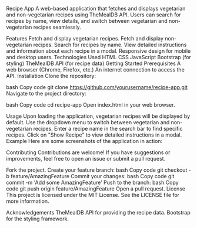 Recipe App
A web-based application that fetches and displays vegetarian and non-vegetarian recipes using TheMealDB API. Users can search for recipes by name, view details, and switch between vegetarian and non-vegetarian recipes seamlessly.

Features
Fetch and display vegetarian recipes.
Fetch and display non-vegetarian recipes.
Search for recipes by name.
View detailed instructions and information about each recipe in a modal.
Responsive design for mobile and desktop users.
Technologies Used
HTML
CSS
JavaScript
Bootstrap (for styling)
TheMealDB API (for recipe data)
Getting Started
Prerequisites
A web browser (Chrome, Firefox, etc.)
An internet connection to access the API.
Installation
Clone the repository:

bash
Copy code
git clone https://github.com/yourusername/recipe-app.git
Navigate to the project directory:

bash
Copy code
cd recipe-app
Open index.html in your web browser.

Usage
Upon loading the application, vegetarian recipes will be displayed by default.
Use the dropdown menu to switch between vegetarian and non-vegetarian recipes.
Enter a recipe name in the search bar to find specific recipes.
Click on "Show Recipe" to view detailed instructions in a modal.
Example
Here are some screenshots of the application in action:


Contributing
Contributions are welcome! If you have suggestions or improvements, feel free to open an issue or submit a pull request.

Fork the project.
Create your feature branch:
bash
Copy code
git checkout -b feature/AmazingFeature
Commit your changes:
bash
Copy code
git commit -m 'Add some AmazingFeature'
Push to the branch:
bash
Copy code
git push origin feature/AmazingFeature
Open a pull request.
License
This project is licensed under the MIT License. See the LICENSE file for more information.

Acknowledgements
TheMealDB API for providing the recipe data.
Bootstrap for the styling framework.
